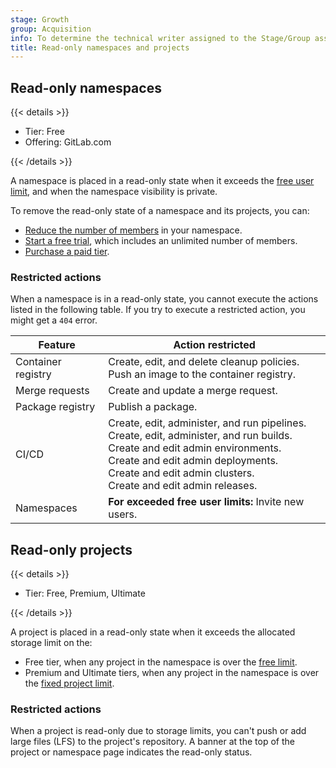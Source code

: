 ```yaml
---
stage: Growth
group: Acquisition
info: To determine the technical writer assigned to the Stage/Group associated with this page, see https://handbook.gitlab.com/handbook/product/ux/technical-writing/#assignments
title: Read-only namespaces and projects
---
```


## Read-only namespaces

{{< details >}}

- Tier: Free
- Offering: GitLab.com

{{< /details >}}

A namespace is placed in a read-only state when it exceeds the [free user limit](free_user_limit.md), and when the namespace visibility is private.

To remove the read-only state of a namespace and its projects, you can:

- [Reduce the number of members](free_user_limit.md#manage-members-in-your-group-namespace) in your namespace.
- [Start a free trial](https://gitlab.com/-/trial_registrations/new), which includes an unlimited number of members.
- [Purchase a paid tier](https://about.gitlab.com/pricing/).

### Restricted actions

When a namespace is in a read-only state, you cannot execute the actions listed in the following table.
If you try to execute a restricted action, you might get a `404` error.

| Feature | Action restricted |
|---------|-------------------|
| Container registry | Create, edit, and delete cleanup policies. <br> Push an image to the container registry. |
| Merge requests | Create and update a merge request. |
| Package registry | Publish a package. |
| CI/CD | Create, edit, administer, and run pipelines. <br>  Create, edit, administer, and run builds. <br>  Create and edit admin environments. <br> Create and edit admin deployments. <br>  Create and edit admin clusters. <br> Create and edit admin releases. |
| Namespaces | **For exceeded free user limits:** Invite new users. |

## Read-only projects

{{< details >}}

- Tier: Free, Premium, Ultimate

{{< /details >}}

A project is placed in a read-only state when it exceeds the allocated storage limit on the:

- Free tier, when any project in the namespace is over the [free limit](storage_usage_quotas.md#free-limit).
- Premium and Ultimate tiers, when any project in the namespace is over the [fixed project limit](storage_usage_quotas.md#fixed-project-limit).

### Restricted actions

When a project is read-only due to storage limits, you can't push or add large files (LFS) to the project's repository.
A banner at the top of the project or namespace page indicates the read-only status.
